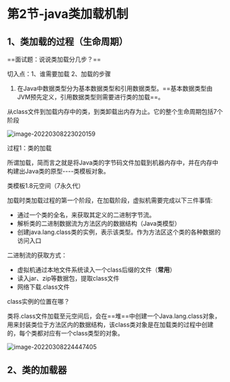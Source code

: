 # 第2节-java类加载机制

## 1、类加载的过程（生命周期）

==面试题：说说类加载分几步？==

切入点：1、谁需要加载  2、加载的步骤

1. 在Java中数据类型分为基本数据类型和引用数据类型。==基本数据类型由JVM预先定义，引用数据类型则需要进行类的加载==。

从class文件到加载内存中的类，到类卸载出内存为止。它的整个生命周期包括7个阶段

![image-20220308223020159](https://gitee.com/huangwei0123/image/raw/master/img/image-20220308223020159.png)

过程1：类的加载

所谓加载，简而言之就是将Java类的字节码文件加载到机器内存中，并在内存中构建出Java类的原型----类模板对象。

类模板1.8元空间（7永久代）

加载时类加载过程的第一个阶段，在加载阶段，虚拟机需要完成以下三件事情:

- 通过一个类的全名，来获取其定义的二进制字节流。
- 解析类的二进制数据流为方法区内的数据结构（Java类模型）
- 创建java.lang.class类的实例，表示该类型。作为方法区这个类的各种数据的访问入口

二进制流的获取方式：

- 虚拟机通过本地文件系统读入一个class后缀的文件（**常用**）
- 读入jar、zip等数据包，提取class文件
- 网络下载.class文件

class实例的位置在哪？

类将.class文件加载至元空间后，会在==堆==中创建一个Java.lang.class对象，用来封装类位于方法区内的数据结构，该class类对象是在加载类的过程中创建的，每个类都对应有一个class类型的对象。

![image-20220308224447405](https://gitee.com/huangwei0123/image/raw/master/img/image-20220308224447405.png)

## 2、类的加载器

